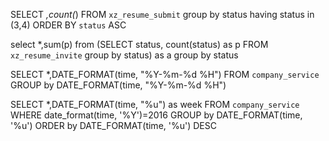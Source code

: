 


SELECT *,count(*) FROM `xz_resume_submit` group by status having status in (3,4) ORDER BY `status` ASC

select *,sum(p) from (SELECT status, count(status) as p FROM `xz_resume_invite` group by status) as a group by status


SELECT *,DATE_FORMAT(time,  "%Y-%m-%d %H") FROM `company_service` GROUP by DATE_FORMAT(time,  "%Y-%m-%d %H")

SELECT *,DATE_FORMAT(time,  "%u") as week FROM `company_service` WHERE date_format(time, '%Y')=2016 GROUP by DATE_FORMAT(time,  '%u')  ORDER by DATE_FORMAT(time,  '%u') DESC
